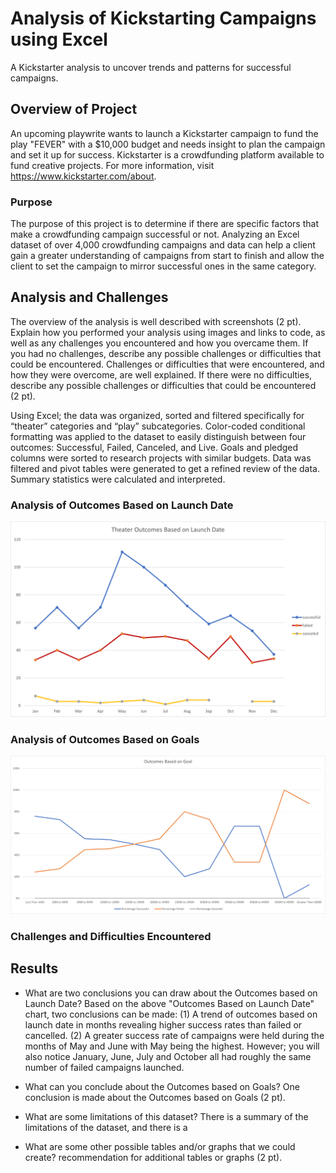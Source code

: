 # Analysis of Kickstarting Campaigns using Excel
A Kickstarter analysis to uncover trends and patterns for successful campaigns.

## Overview of Project
An upcoming playwrite wants to launch a Kickstarter campaign to fund the play "FEVER" with a $10,000 budget and needs insight to plan the campaign and set it up for success. Kickstarter is a crowdfunding platform available to fund creative projects. For more information, visit https://www.kickstarter.com/about. 

### Purpose
The purpose of this project is to determine if there are specific factors that make a crowdfunding campaign successful or not. Analyzing an Excel dataset of over 4,000 crowdfunding campaigns and data can help a client gain a greater understanding of campaigns from start to finish and allow the client to set the campaign to mirror successful ones in the same category.

## Analysis and Challenges
The overview of the analysis is well described with screenshots (2 pt). Explain how you performed your analysis using images and links to code, as well as any challenges you encountered and how you overcame them. If you had no challenges, describe any possible challenges or difficulties that could be encountered. Challenges or difficulties that were encountered, and how they were overcome, are well explained. If there were no difficulties, describe any possible challenges or difficulties that could be encountered (2 pt).

Using Excel; the data was organized, sorted and filtered specifically for “theater” categories and “play” subcategories. Color-coded conditional formatting was applied to the dataset to easily distinguish between four outcomes: Successful, Failed, Canceled, and Live. Goals and pledged columns were sorted to research projects with similar budgets. Data was filtered and pivot tables were generated to get a refined review of the data. Summary statistics were calculated and interpreted.

### Analysis of Outcomes Based on Launch Date
![Theater_Outcomes_vs_Launch.png](https://github.com/KimberlyCrawford/Kickstarter-Analysis/blob/main/Theater_Outcomes_vs_Launch.png)

### Analysis of Outcomes Based on Goals
![Outcomes_vs_Goals.png](https://github.com/KimberlyCrawford/Kickstarter-Analysis/blob/main/Outcomes_vs_Goals.png)

### Challenges and Difficulties Encountered

## Results

- What are two conclusions you can draw about the Outcomes based on Launch Date?
Based on the above "Outcomes Based on Launch Date" chart, two conclusions can be made: (1) A trend of outcomes based on launch date in months revealing higher success rates than failed or cancelled. (2) A greater success rate of campaigns were held during the months of May and June with May being the highest. However; you will also notice January, June, July and October all had roughly the same number of failed campaigns launched.

- What can you conclude about the Outcomes based on Goals?
One conclusion is made about the Outcomes based on Goals (2 pt).

- What are some limitations of this dataset?
There is a summary of the limitations of the dataset, and there is a 

- What are some other possible tables and/or graphs that we could create?
recommendation for additional tables or graphs (2 pt).

